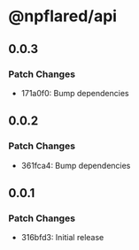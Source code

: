 # @npflared/api

## 0.0.3

### Patch Changes

- 171a0f0: Bump dependencies

## 0.0.2

### Patch Changes

- 361fca4: Bump dependencies

## 0.0.1

### Patch Changes

- 316bfd3: Initial release
